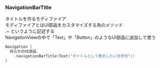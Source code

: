 ### NavigationBarTitle
タイトルを作るモディファイア<br>
モディファイアとはUI部品をカスタマイズする為のメソッド<br>
.~  というように記述する<br>
NavigationViewの中で「Text」や「Button」のようなUI部品に追加して使う
``` swift
Navigation {
  何らかのUI部品
    .navigationBarTitle(Text("タイトルとして表示したい文字列"))
}
```
